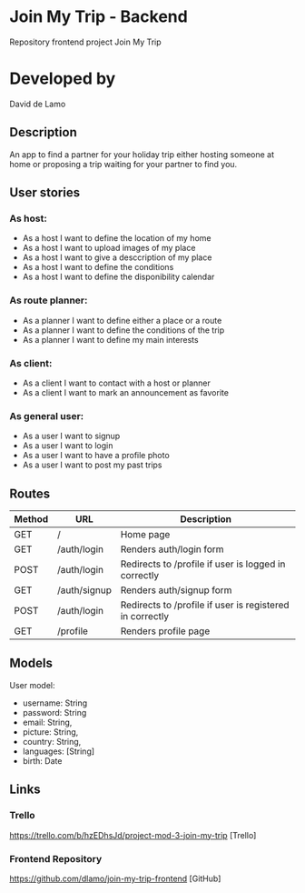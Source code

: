 # Join My Trip - Backend
Repository frontend project Join My Trip

# Developed by
David de Lamo

## Description
An app to find a partner for your holiday trip either hosting someone at home or proposing a trip waiting for your partner to find you.

## User stories
### As host:
- As a host I want to define the location of my home
- As a host I want to upload images of my place
- As a host I want to give a desccription of my place
- As a host I want to define the conditions
- As a host I want to define the disponibility calendar
### As route planner:
- As a planner I want to define either a place or a route
- As a planner I want to define the conditions of the trip
- As a planner I want to define my main interests
### As client:
- As a client I want to contact with a host or planner
- As a client I want to mark an announcement as favorite
### As general user:
- As a user I want to signup
- As a user I want to login
- As a user I want to have a profile photo
- As a user I want to post my past trips

## Routes
|Method|URL|Description|
|---|---|---|
GET | / | Home page
GET | /auth/login | Renders auth/login form
POST | /auth/login | Redirects to /profile if user is logged in correctly
GET | /auth/signup | Renders auth/signup form
POST | /auth/login | Redirects to /profile if user is registered in correctly
GET | /profile | Renders profile page

## Models
User model:
- username: String
- password: String
- email: String,
- picture: String,
- country: String,
- languages: [String]
- birth: Date

## Links
### Trello
https://trello.com/b/hzEDhsJd/project-mod-3-join-my-trip
[Trello]
### Frontend Repository
https://github.com/dlamo/join-my-trip-frontend
[GitHub]
